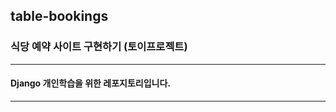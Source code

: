 ## table-bookings

### 식당 예약 사이트 구현하기 (토이프로젝트)

--------------------------------

#### Django 개인학습을 위한 레포지토리입니다.

--------------------------------
